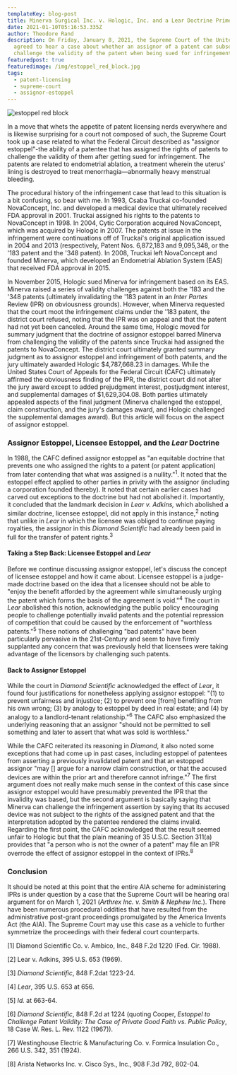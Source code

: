 ```yaml
---
templateKey: blog-post
title: Minerva Surgical Inc. v. Hologic, Inc. and a Lear Doctrine Primer
date: 2021-01-10T05:16:53.335Z
author: Theodore Rand
description: On Friday, January 8, 2021, the Supreme Court of the United States
  agreed to hear a case about whether an assignor of a patent can subsequently
  challenge the validity of the patent when being sued for infringement.
featuredpost: true
featuredimage: /img/estoppel_red_block.jpg
tags:
  - patent-licensing
  - supreme-court
  - assignor-estoppel
---
```

![estoppel red block](/img/estoppel_red_block.jpg)

In a move that whets the appetite of patent licensing nerds everywhere and is likewise surprising for a court not composed of such, the Supreme Court took up a case related to what the Federal Circuit described as "assignor estoppel"-the ability of a patentee that has assigned the rights of patents to challenge the validity of them after getting sued for infringement. The patents are related to endometrial ablation, a treatment wherein the uterus' lining is destroyed to treat menorrhagia—abnormally heavy menstrual bleeding.

The procedural history of the infringement case that lead to this situation is a bit confusing, so bear with me. In 1993, Csaba Truckai co-founded NovaConcept, Inc. and developed a medical device that ultimately received FDA approval in 2001. Truckai assigned his rights to the patents to NovaConcept in 1998. In 2004, Cytic Corporation acquired NovaConcept, which was acquired by Hologic in 2007. The patents at issue in the infringement were continuations off of Truckai's original application issued in 2004 and 2013 (respectively, Patent Nos. 6,872,183 and 9,095,348, or the '183 patent and the '348 patent). In 2008, Truckai left NovaConcept and founded Minerva, which developed an Endometrial Ablation System (EAS) that received FDA approval in 2015.

In November 2015, Hologic sued Minerva for infringement based on its EAS. Minerva raised a series of validity challenges against both the '183 and the '348 patents (ultimately invalidating the '183 patent in an *Inter Partes* Review (IPR) on obviousness grounds). However, when Minerva requested that the court moot the infringement claims under the '183 patent, the district court refused, noting that the IPR was on appeal and that the patent had not yet been canceled. Around the same time, Hologic moved for summary judgment that the doctrine of assignor estoppel barred Minerva from challenging the validity of the patents since Truckai had assigned the patents to NovaConcept. The district court ultimately granted summary judgment as to assignor estoppel and infringement of both patents, and the jury ultimately awarded Hologic $4,787,668.23 in damages. While the United States Court of Appeals for the Federal Circuit (CAFC) ultimately affirmed the obviousness finding of the IPR, the district court did not alter the jury award except to added prejudgment interest, postjudgment interest, and supplemental damages of $1,629,304.08. Both parties ultimately appealed aspects of the final judgment (Minerva challenged the estoppel, claim construction, and the jury's damages award, and Hologic challenged the supplemental damages award). But this article will focus on the aspect of assignor estoppel.

### Assignor Estoppel, Licensee Estoppel, and the *Lear* Doctrine

In 1988, the CAFC defined assignor estoppel as "an equitable doctrine that prevents one who assigned the rights to a patent (or patent application) from later contending that what was assigned is a nullity."<sup>1</sup>. It noted that the estoppel effect applied to other parties in privity with the assignor (including a corporation founded thereby). It noted that certain earlier cases had carved out exceptions to the doctrine but had not abolished it. Importantly, it concluded that the landmark decision in *Lear v. Adkins,* which abolished a similar doctrine, licensee estoppel, did not apply in this instance,<sup>2</sup> noting that unlike in *Lear* in which the licensee was obliged to continue paying royalties, the assignor in this *Diamond Scientific* had already been paid in full for the transfer of patent rights.<sup>3</sup>

#### Taking a Step Back: Licensee Estoppel and *Lear*

Before we continue discussing assignor estoppel, let's discuss the concept of licensee estoppel and how it came about. Licensee estoppel is a judge-made doctrine based on the idea that a licensee should not be able to "enjoy the benefit afforded by the agreement while simultaneously urging the patent which forms the basis of the agreement is void."<sup>4</sup> The court in *Lear* abolished this notion, acknowledging the public policy encouraging people to challenge potentially invalid patents and the potential repression of competition that could be caused by the enforcement of "worthless patents."<sup>5</sup> These notions of challenging "bad patents" have been particularly pervasive in the 21st-Century and seem to have firmly supplanted any concern that was previously held that licensees were taking advantage of the licensors by challenging such patents.

#### Back to Assignor Estoppel

While the court in *Diamond Scientific* acknowledged the effect of *Lear*, it found four justifications for nonetheless applying assignor estoppel: "(1) to prevent unfairness and injustice; (2) to prevent one \[from] benefiting from his own wrong; (3) by analogy to estoppel by deed in real estate; and (4) by analogy to a landlord-tenant relationship."<sup>6</sup> The CAFC also emphasized the underlying reasoning that an assignor "should not be permitted to sell something and later to assert that what was sold is worthless."

While the CAFC reiterated its reasoning in *Diamond*, it also noted some exceptions that had come up in past cases, including estoppel of patentees from asserting a previously invalidated patent and that an estopped assignor "may \[] argue for a narrow claim construction, or that the accused devices are within the prior art and therefore cannot infringe."<sup>7</sup> The first argument does not really make much sense in the context of this case since assignor estoppel would have presumably prevented the  IPR that the invalidity was based, but the second argument is basically saying that Minerva can challenge the infringement assertion by saying that its accused device was not subject to the rights of the assigned patent and that the interpretation adopted by the patentee rendered the claims invalid. Regarding the first point, the CAFC acknowledged that the result seemed unfair to Hologic but that the plain meaning of 35 U.S.C. Section 311(a) provides that "a person who is not the owner of a patent" may file an IPR overrode the effect of assignor estoppel in the context of IPRs.<sup>8</sup>

### Conclusion

It should be noted at this point that the entire AIA scheme for administering IPRs is under question by a case that the Supreme Court will be hearing oral argument for on March 1, 2021 (*Arthrex Inc. v. Smith & Nephew Inc.*). There have been numerous procedural oddities that have resulted from the administrative post-grant proceedings promulgated by the America Invents Act (the AIA). The Supreme Court may use this case as a vehicle to further symmetrize the proceedings with their federal court counterparts. 



\[1] Diamond Scientific Co. v. Ambico, Inc., 848 F.2d 1220 (Fed. Cir. 1988).

\[2] Lear v. Adkins, 395 U.S. 653 (1969).

\[3] *Diamond Scientific*, 848 F.2dat 1223-24. 

\[4] *Lear*, 395 U.S. 653 at 656.

\[5] *Id.* at 663-64.

\[6] *Diamond Scientific*, 848 F.2d at 1224 (quoting Cooper, *Estoppel to Challenge Patent Validity: The Case of Private Good Faith vs. Public Policy*, 18 Case W. Res. L. Rev. 1122 (1967)).

\[7] Westinghouse Electric & Manufacturing Co. v. Formica Insulation Co., 266 U.S. 342, 351 (1924).

\[8] Arista Networks Inc. v. Cisco Sys., Inc., 908 F.3d 792, 802-04.